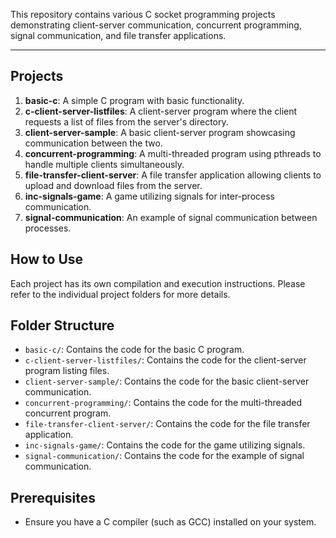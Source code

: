 
This repository contains various C socket programming projects demonstrating client-server communication, concurrent programming, signal communication, and file transfer applications.

--- 

## Projects

1. **basic-c**: A simple C program with basic functionality.
2. **c-client-server-listfiles**: A client-server program where the client requests a list of files from the server's directory.
3. **client-server-sample**: A basic client-server program showcasing communication between the two.
4. **concurrent-programming**: A multi-threaded program using pthreads to handle multiple clients simultaneously.
5. **file-transfer-client-server**: A file transfer application allowing clients to upload and download files from the server.
6. **inc-signals-game**: A game utilizing signals for inter-process communication.
7. **signal-communication**: An example of signal communication between processes.

## How to Use

Each project has its own compilation and execution instructions. Please refer to the individual project folders for more details.

## Folder Structure

- `basic-c/`: Contains the code for the basic C program.
- `c-client-server-listfiles/`: Contains the code for the client-server program listing files.
- `client-server-sample/`: Contains the code for the basic client-server communication.
- `concurrent-programming/`: Contains the code for the multi-threaded concurrent program.
- `file-transfer-client-server/`: Contains the code for the file transfer application.
- `inc-signals-game/`: Contains the code for the game utilizing signals.
- `signal-communication/`: Contains the code for the example of signal communication.

## Prerequisites

- Ensure you have a C compiler (such as GCC) installed on your system.
